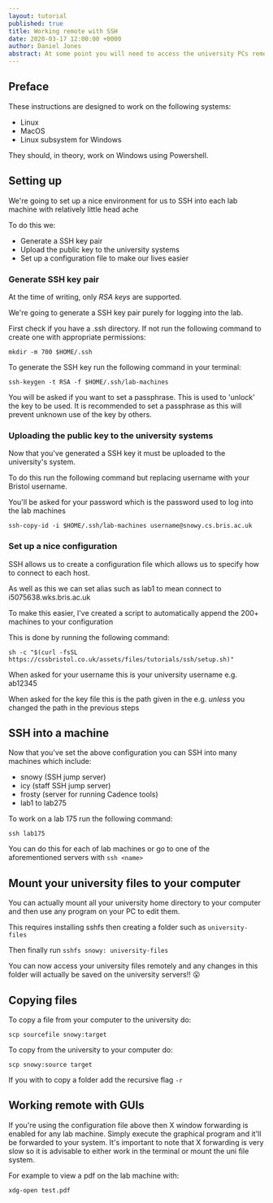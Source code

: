 ```yaml
---
layout: tutorial
published: true
title: Working remote with SSH
date: 2020-03-17 12:00:00 +0000
author: Daniel Jones
abstract: At some point you will need to access the university PCs remotely - probably because you're sipping a cold one in the Bahamas. In this tutorial we'll look at connecting to the lab machines securely and how to do work remotely.
---
```

## Preface
These instructions are designed to work on the following systems:
- Linux
- MacOS
- Linux subsystem for Windows

They should, in theory, work on Windows using Powershell.

## Setting up
We're going to set up a nice environment for us to SSH into each lab machine with relatively little head ache

To do this we:
- Generate a SSH key pair
- Upload the public key to the university systems
- Set up a configuration file to make our lives easier

### Generate SSH key pair
At the time of writing, only *RSA keys* are supported.

We're going to generate a SSH key pair purely for logging into the lab.

First check if you have a .ssh directory. If not run the following command to create one with appropriate permissions:
```
mkdir -m 700 $HOME/.ssh
```

To generate the SSH key run the following command in your terminal:
```
ssh-keygen -t RSA -f $HOME/.ssh/lab-machines
```
You will be asked if you want to set a passphrase. This is used to 'unlock' the key to be used.
It is recommended to set a passphrase as this will prevent unknown use of the key by others.

### Uploading the public key to the university systems
Now that you've generated a SSH key it must be uploaded to the university's system.

To do this run the following command but replacing username with your Bristol username.

You'll be asked for your password which is the password used to log into the lab machines
```
ssh-copy-id -i $HOME/.ssh/lab-machines username@snowy.cs.bris.ac.uk
```

### Set up a nice configuration
SSH allows us to create a configuration file which allows us to specify how to connect to each host.

As well as this we can set alias such as lab1 to mean connect to i5075638.wks.bris.ac.uk

To make this easier, I've created a script to automatically append the 200+ machines to your configuration

This is done by running the following command:
```
sh -c "$(curl -fsSL https://cssbristol.co.uk/assets/files/tutorials/ssh/setup.sh)"
```
When asked for your username this is your university username e.g. ab12345

When asked for the key file this is the path given in the e.g. *unless* you changed the path in the previous steps

## SSH into a machine
Now that you've set the above configuration you can SSH into many machines which include:
- snowy  (SSH jump server)
- icy    (staff SSH jump server)
- frosty (server for running Cadence tools)
- lab1 to lab275

To work on a lab 175 run the following command:
```
ssh lab175
```
You can do this for each of lab machines or go to one of the aforementioned servers with `ssh <name>`

## Mount your university files to your computer
You can actually mount all your university home directory to your computer and then use any program on your PC to edit them.

This requires installing sshfs then creating a folder such as `university-files`

Then finally run `sshfs snowy: university-files`

You can now access your university files remotely and any changes in this folder will actually be saved on the university servers!! 😮 

## Copying files
To copy a file from your computer to the university do:
```
scp sourcefile snowy:target
```

To copy from the university to your computer do:
```
scp snowy:source target
```

If you with to copy a folder add the recursive flag `-r`

## Working remote with GUIs
If you're using the configuration file above then X window forwarding is enabled for any lab machine.
Simply execute the graphical program and it'll be forwarded to your system.
It's important to note that X forwarding is very slow so it is advisable to either work in the terminal or mount the uni file system.

For example to view a pdf on the lab machine with:
```
xdg-open test.pdf
```
